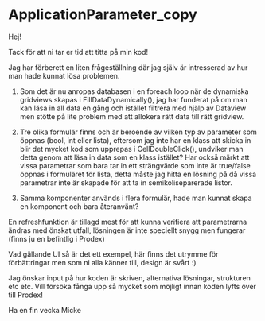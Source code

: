 # ApplicationParameter_copy

Hej!

Tack för att ni tar er tid att titta på min kod!

Jag har förberett en liten frågeställning där jag själv är intresserad av hur man hade kunnat lösa problemen.

1. Som det är nu anropas databasen i en foreach loop när de dynamiska gridviews skapas i FillDataDynamically(), jag har funderat på om man kan läsa in all data en gång och 
   istället filtrera med hjälp av Dataview men stötte på lite problem med att allokera rätt data till rätt gridview.

2. Tre olika formulär finns och är beroende av vilken typ av parameter som öppnas (bool, int eller lista), eftersom jag inte har en klass att skicka in blir det mycket kod 
   som upprepas i CellDoubleClick(),  undviker man detta genom att läsa in data som en klass istället? Har också märkt att vissa parametrar som bara tar in ett strängvärde som
   inte är true/false öppnas i formuläret för lista, detta måste jag hitta en lösning på då vissa parametrar inte är skapade för att ta in semikoliseparerade listor.
   
3. Samma komponenter används i flera formulär, hade man kunnat skapa en komponent och bara återanvänt?


En refreshfunktion är tillagd mest för att kunna verifiera att parametrarna ändras med önskat utfall, lösningen är inte speciellt snygg men fungerar (finns ju en befintlig i Prodex)

Vad gällande UI så är det ett exempel, här finns det utrymme för förbättringar men som ni alla känner till, design är svårt :)

Jag önskar input på hur koden är skriven, alternativa lösningar, strukturen etc etc. Vill försöka fånga upp så mycket som möjligt innan koden lyfts över till Prodex!

Ha en fin vecka
Micke 





   
